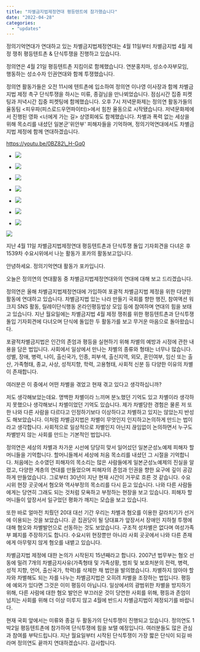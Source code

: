```yaml
---
title: "차별금지법제정연대 평등텐트에 참가했습니다"
date: "2022-04-28"
categories: 
  - "updates"
---
```


정의기억연대가 연대하고 있는 차별금지법제정연대는 4월 11일부터 차별금지법 4월 제정 쟁취 평등텐트촌 & 단식투쟁을 진행하고 있습니다.

정의연은 4월 21일 평등텐트촌 지킴이로 함께했습니다. 연분홍치마, 성소수자부모임, 행동하는 성소수자 인권연대와 함께 투쟁했습니다.

정의연 활동가들은 오전 11시에 텐트촌에 입소하여 정의연 이나영 이사장과 함께 차별금지법 제정 촉구 단식투쟁을 하시는 미류, 종걸님을 만나뵈었습니다. 점심시간 집중 피켓팅과 저녁시간 집중 피켓팅에 함께했습니다. 오후 7시 저녁문화제는 정의연 활동가들의 율동팀 <피우파(피스로드우먼파이터)>에서 힘찬 율동으로 시작됐습니다. 저녁문화제에서 진행된 영화 <너에게 가는 길> 상영회에도 함께했습니다. 차별과 폭력 없는 세상을 위해 목소리를 내셨던 일본군'위안부' 피해자들을 기억하며, 정의기억연대에서도 차별금지법 제정에 함께 연대하겠습니다.

https://youtu.be/0BZ82\_H-Gq0

- ![](https://r2.womenandwar.net/2022/04/photo_2022-04-21_11-36-06-1-1024x486.jpg)
    

- ![](https://r2.womenandwar.net/2022/04/photo_2022-04-21_11-44-17-1-768x1024.jpg)
    
- ![](https://r2.womenandwar.net/2022/04/photo_2022-04-21_11-55-04-2-1-577x1024.jpg)
    
- ![](https://r2.womenandwar.net/2022/04/photo_2022-04-21_13-53-52-1-768x1024.jpg)
    
- ![](https://r2.womenandwar.net/2022/04/photo_2022-04-21_18-36-18-1-1024x785.jpg)
    
- ![](https://r2.womenandwar.net/2022/04/photo_2022-04-28_15-28-20-1-768x1024.jpg)
    
- ![](https://r2.womenandwar.net/2022/04/photo_2022-04-28_15-44-06-1-768x1024.jpg)
    

![](https://r2.womenandwar.net/2022/04/photo_2022-04-21_19-18-55-2-1024x576.jpg)

지난 4월 11일 차별금지법제정연대 평등텐트촌과 단식투쟁 돌입 기자회견을 다녀온 후 1539차 수요시위에서 나눈 활동가 포카의 활동보고입니다.

안녕하세요. 정의기억연대 활동가 포카입니다.

오늘은 정의연의 연대활동 중 차별금지법제정연대와의 연대에 대해 보고 드리겠습니다.

정의연은 올해 차별금지법제정연대에 가입하여 포괄적 차별금지법 제정을 위한 다양한 활동에 연대하고 있습니다. 차별금지법 있는 나라 만들기 국회를 향한 행진, 참여액션 워크지 SNS 활동, 릴레이단식행동 온라인평등밥상 모임 등에 참여하며 연대의 힘을 보태고 있습니다. 지난 월요일에는 차별금지법 4월 제정 쟁취를 위한 평등텐트촌과 단식투쟁 돌입 기자회견에 다녀오며 단식에 돌입한 두 활동가를 보고 무거운 마음으로 돌아왔습니다.

포괄적차별금지법은 인간의 존엄과 평등을 실현하기 위해 차별의 예방과 시정에 관한 내용을 담은 법입니다. 사회에서 일상에서 만나는 차별의 종류와 형태는 너무나 많습니다. 성별, 장애, 병력, 나이, 출신국가, 인종, 피부색, 출신지역, 외모, 혼인여부, 임신 또는 출산, 가족형태, 종교, 사상, 성적지향, 학력, 고용형태, 사회적 신분 등 다양한 이유의 차별이 존재합니다.

여러분은 이 중에서 어떤 차별을 겪었고 현재 겪고 있다고 생각하십니까?

저도 생각해보았는데요. 명백한 차별이라 느끼며 분노했던 기억도 있고 차별이라 생각하지 못했으나 생각해보니 차별이었던 기억도 있습니다. 제가 차별당한 경험은 물론 저 또한 나와 다른 사람을 다르다고 인정하기보다 이상하다고 차별하고 있지는 않았는지 반성도 해보았습니다. 이처럼 차별금지법은 차별이 무엇인지 인지하고논의하게 만드는 법이라고 생각합니다. 사회적으로 일상적으로 차별인지 아닌지 끊임없이 논의하면서 누구도 차별받지 않는 사회를 만드는 기본적인 법입니다.

정의연은 세상의 차별과 차가운 시선에 당당히 맞서 일어섰던 일본군성노예제 피해자 할머니들을 기억합니다. 할머니들께서 세상에 처음 목소리를 내셨던 그 시절을 기억합니다. 처음에는 소수였던 피해자의 목소리는 많은 사람들에게 일본군성노예제의 진실을 알렸고, 다양한 계층의 연대를 만들었으며 피해자의 존엄과 인권을 향한 요구에 깊이 공감하게 만들었습니다. 그로부터 30년이 지난 현재 시간이 거꾸로 흐른 것 같습니다. 수요시위 현장 곳곳에서 혐오와 역사부정의 목소리를 다시 듣고 있습니다. 나와 다른 사람들에게는 당연히 그래도 되는 것처럼 모욕하고 부정하는 현장을 보고 있습니다. 피해자 할머니들이 앞장서서 일구었던 평화가 깨지는 모습을 보고 있습니다.

또한 바로 얼마전 치뤘던 20대 대선 기간 우리는 차별과 혐오를 이용한 갈라치기가 선거에 이용되는 것을 보았습니다. 곧 집권당이 될 당대표가 앞장서서 장애인 지하철 투쟁에 대해 혐오와 차별발언으로 선동하는 것도 보았습니다. 구조적 성차별은 없다며 여성가족부 폐지를 주장하기도 합니다. 수요시위 현장뿐만 아니라 사회 곳곳에서 나와 다른 존재에게 아무렇지 않게 혐오를 내뱉고 있습니다.

차별금지법 제정에 대한 논의가 시작된지 15년째라고 합니다. 2007년 법무부는 혐오 선동에 밀려 7개의 차별금지사유(가족형태 및 가족상황, 범죄 및 보호처분의 전력, 병력, 성적 지향, 언어, 출신국가, 학력)를 삭제한 채 법안을 발의했습니다. 차별하지 않아야 할 자와 차별해도 되는 자를 나누는 차별금지법은 오히려 차별을 조장하는 법입니다. 평등에 예외가 있다면 그것은 이미 평등이 아닙니다. 일상에서의 광범위한 차별을 방지하기 위해, 다른 사람에 대한 혐오 발언은 부끄러운 것이 당연한 사회를 위해, 평등과 존엄이 넘치는 사회를 위해 더 이상 미루지 않고 4월에 반드시 차별금지법이 제정되기를 바랍니다.

현재 국회 앞에서는 미류와 종걸 두 활동가의 단식투쟁이 진행되고 있습니다. 정의연도 1박2일 평등텐트촌에 참가하여 단식투쟁에 힘을 보탤 예정입니다. 여러분들도 많은 관심과 참여를 부탁드립니다. 지난 월요일부터 시작된 단식투쟁이 가장 짧은 단식이 되길 바라며 정의연도 끝까지 연대하겠습니다. 감사합니다.
